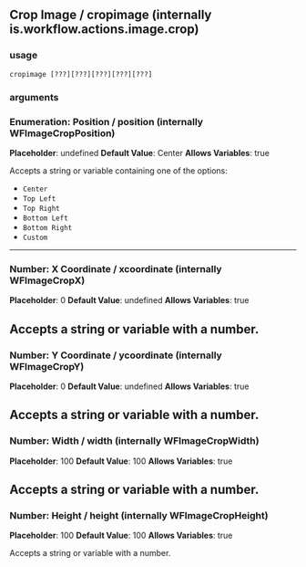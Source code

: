 
## Crop Image / cropimage (internally is.workflow.actions.image.crop)

### usage
`cropimage [???][???][???][???][???]`

### arguments
### Enumeration: Position / position (internally WFImageCropPosition)
**Placeholder**: undefined
**Default Value**: Center
**Allows Variables**: true


Accepts a string 
or variable
containing one of the options:

- `Center`
- `Top Left`
- `Top Right`
- `Bottom Left`
- `Bottom Right`
- `Custom`
---
### Number: X Coordinate / xcoordinate (internally WFImageCropX)
**Placeholder**: 0
**Default Value**: undefined
**Allows Variables**: true


Accepts a string 
or variable
with a number.
---
### Number: Y Coordinate / ycoordinate (internally WFImageCropY)
**Placeholder**: 0
**Default Value**: undefined
**Allows Variables**: true


Accepts a string 
or variable
with a number.
---
### Number: Width / width (internally WFImageCropWidth)
**Placeholder**: 100
**Default Value**: 100
**Allows Variables**: true


Accepts a string 
or variable
with a number.
---
### Number: Height / height (internally WFImageCropHeight)
**Placeholder**: 100
**Default Value**: 100
**Allows Variables**: true


Accepts a string 
or variable
with a number.
